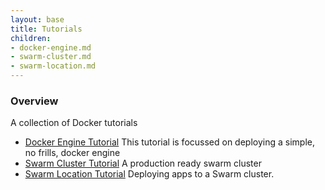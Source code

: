 ```yaml
---
layout: base
title: Tutorials
children:
- docker-engine.md
- swarm-cluster.md
- swarm-location.md
---
```


### Overview
A collection of Docker tutorials


* [Docker Engine Tutorial](docker-engine.html) This tutorial is focussed on deploying a simple, no frills, docker engine
* [Swarm Cluster Tutorial](swarm-cluster.html) A production ready swarm cluster
* [Swarm Location Tutorial](swarm-location.html) Deploying apps to a Swarm cluster.
